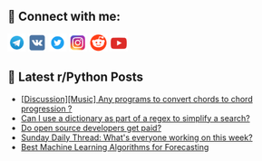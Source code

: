 ## 🔎 Connect with me:
[<img src="https://github.com/bullbesh/bullbesh/blob/main/images/Telegram.png" width="32" height="32" />](https://t.me/bullbesh)
[<img src="https://github.com/bullbesh/bullbesh/blob/main/images/VK.png" width="32" height="32" />](https://vk.com/bullbesh)
[<img src="https://github.com/bullbesh/bullbesh/blob/main/images/Twitter.png" width="32" height="32" />](https://twitter.com/bullbesh1)
[<img src="https://github.com/bullbesh/bullbesh/blob/main/images/Instagram.png" width="32" height="32" />](https://www.instagram.com/bullbesh)
[<img src="https://github.com/bullbesh/bullbesh/blob/main/images/Reddit.png" width="32" height="32" />](https://www.reddit.com/user/bullbesh)
[<img src="https://github.com/bullbesh/bullbesh/blob/main/images/YouTube.png" width="32" height="32" />](https://www.youtube.com/channel/UCtfjRs6uzgq5mfm8S06WTcg)

## 📕 Latest r/Python Posts
<!-- BLOG-POST-LIST:START -->
- [[Discussion][Music] Any programs to convert chords to chord progression ?](https://www.reddit.com/r/Python/comments/15dl42k/discussionmusic_any_programs_to_convert_chords_to/)
- [Can I use a dictionary as part of a regex to simplify a search?](https://www.reddit.com/r/Python/comments/15dcmri/can_i_use_a_dictionary_as_part_of_a_regex_to/)
- [Do open source developers get paid?](https://www.reddit.com/r/Python/comments/15dciiy/do_open_source_developers_get_paid/)
- [Sunday Daily Thread: What&#39;s everyone working on this week?](https://www.reddit.com/r/Python/comments/15d6uin/sunday_daily_thread_whats_everyone_working_on/)
- [Best Machine Learning Algorithms for Forecasting](https://www.reddit.com/r/Python/comments/15d4rcz/best_machine_learning_algorithms_for_forecasting/)
<!-- BLOG-POST-LIST:END -->
